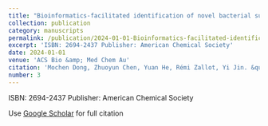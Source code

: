 ```yaml
---
title: "Bioinformatics-facilitated identification of novel bacterial sulfoglycosidases that hydrolyze 6-Sulfo-N-acetylglucosamine"
collection: publication
category: manuscripts
permalink: /publication/2024-01-01-Bioinformatics-facilitated-identification-of-novel-bacterial-sulfoglycosidases-that-hydrolyze-6-Sulfo-N-acetylglucosamine
excerpt: 'ISBN: 2694-2437 Publisher: American Chemical Society'
date: 2024-01-01
venue: 'ACS Bio &amp; Med Chem Au'
citation: 'Mochen Dong, Zhuoyun Chen, Yuan He, Rémi Zallot, Yi Jin. &quot;Bioinformatics-facilitated identification of novel bacterial sulfoglycosidases that hydrolyze 6-Sulfo-N-acetylglucosamine.&quot; ACS Bio &amp;amp; Med Chem Au, 2024.'
number: 3
---
```

ISBN: 2694-2437 Publisher: American Chemical Society

Use [Google Scholar](https://scholar.google.com/scholar?q=Bioinformatics-facilitated+identification+of+novel+bacterial+sulfoglycosidases+that+hydrolyze+6-{Sulfo}-{N}-acetylglucosamine) for full citation

